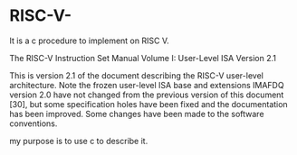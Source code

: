 # RISC-V-
It is a c procedure to implement on RISC V.

   The RISC-V Instruction Set  Manual    Volume I: User-Level ISA       Version 2.1

   This is version 2.1 of the document describing the RISC-V user-level architecture. Note the frozen user-level ISA base and extensions IMAFDQ version 2.0 have not changed from the previous version     of this document [30], but some specification holes have been fixed and the documentation has been improved.  Some changes have been made to the software   conventions.
  
  my purpose is to use c to describe it.
